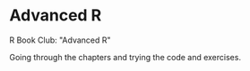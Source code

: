 # Advanced R
R Book Club: "Advanced R"

Going through the chapters and trying the code and exercises.

